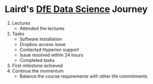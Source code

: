 # Laird's [DfE Data Science](https://skills.cogrammar.com/) Journey
1. Lectures
   * Attended the lectures
2. Tasks
   * Software installation
   * Dropbox access issue
   * Contacted Hyperion support
   * Issue resolved within 24 hours
   * Completed tasks
3. First milestone achieved
4. Continue the momentum
   * Balance the course requirements with other life commitments
